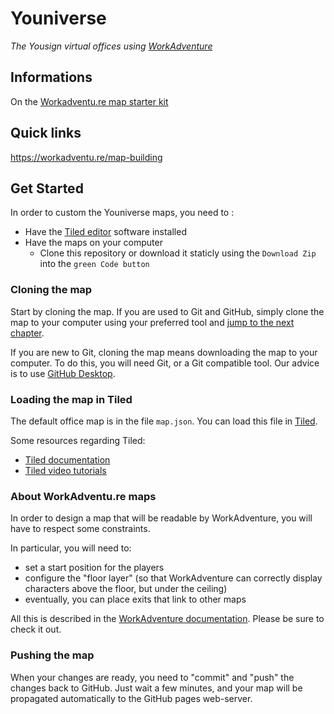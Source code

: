 # Youniverse
*The Yousign virtual offices using [WorkAdventure](https://workadventu.re)*

## Informations
On the [Workadventu.re map starter kit](https://github.com/thecodingmachine/workadventure-map-starter-kit)

## Quick links 
https://workadventu.re/map-building


## Get Started

In order to custom the Youniverse maps, you need to :
- Have the [Tiled editor](https://www.mapeditor.org/) software installed
- Have the maps on your computer 
  - Clone this repository or download it staticly using the `Download Zip` into the `green Code button`

### Cloning the map

Start by cloning the map. If you are used to Git and GitHub, simply clone the map
to your computer using your preferred tool and [jump to the next chapter](#loading-the-map-in-tiled).

If you are new to Git, cloning the map means downloading the map to your computer.
To do this, you will need Git, or a Git compatible tool. Our advice is to use
[GitHub Desktop](https://desktop.github.com/).


### Loading the map in Tiled

The default office map is in the file `map.json`.
You can load this file in [Tiled](https://www.mapeditor.org/).

Some resources regarding Tiled:

- [Tiled documentation](https://doc.mapeditor.org/en/stable/manual/introduction/)
- [Tiled video tutorials](https://www.gamefromscratch.com/post/2015/10/14/Tiled-Map-Editor-Tutorial-Series.aspx)

### About WorkAdventu.re maps

In order to design a map that will be readable by WorkAdventure, you will have to respect some constraints.

In particular, you will need to:

- set a start position for the players
- configure the "floor layer" (so that WorkAdventure can correctly display characters above the floor, but under the ceiling)
- eventually, you can place exits that link to other maps

All this is described in the [WorkAdventure documentation](https://github.com/thecodingmachine/workadventure/#designing-a-map).
Please be sure to check it out. 

### Pushing the map

When your changes are ready, you need to "commit" and "push" the changes back to GitHub.
Just wait a few minutes, and your map will be propagated automatically to the GitHub pages web-server.
